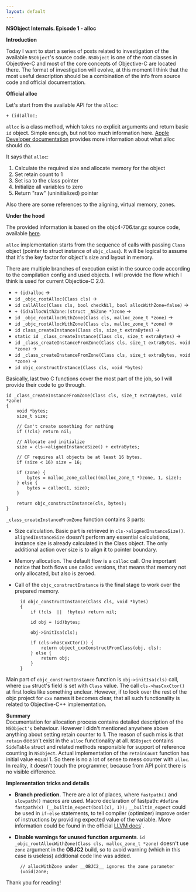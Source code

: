 ```yaml
---
layout: default
---
```


**NSObject Internals. Episode 1 - alloc**

**Introduction**

Today I want to start a series of posts related to investigation of the available `NSObject`'s source code. `NSObject` is one of the root classes in Objective-C and most of the core concepts of Objective-C are located there. The format of investigation will evolve, at this moment I think that the most useful description should be a combination of the info from source code and official documentation.

**Official alloc**

Let's start from the available API for the `alloc`:

`+ (id)alloc;`

`alloc` is a class method, which takes no explicit arguments and return basic `id` object. Simple enough, but not too much information here. [Apple Developer documentation](https://developer.apple.com/library/content/documentation/General/Conceptual/CocoaEncyclopedia/ObjectAllocation/ObjectAllocation.html#//apple_ref/doc/uid/TP40010810-CH7-SW1) provides more information about what alloc should do.

It says that `alloc`:

1. Calculate the required size and allocate memory for the object
2. Set retain count to 1
3. Set isa to the class pointer
4. Initialize all variables to zero
5. Return "raw" (uninitialized) pointer

Also there are some references to the aligning, virtual memory, zones.

**Under the hood**

The provided information is based on the objc4-706.tar.gz source code, available [here](https://opensource.apple.com/tarballs/objc4).

`alloc` implementation starts from the sequence of calls with passing `Class` object (pointer to struct instance of `objc_class`). It will be logical to assume that it's the key factor for object's size and layout in memory.

There are multiple branches of execution exist in the source code according to the compilation config and used objects. I will provide the flow which I think is used for current Objectice-C 2.0.

- `+ (id)alloc` -> 
- `id _objc_rootAlloc(Class cls)` -> 
- `id callAlloc(Class cls, bool checkNil, bool allocWithZone=false)` ->
- `+ (id)allocWithZone:(struct _NSZone *)zone` -> 
- `id _objc_rootAllocWithZone(Class cls, malloc_zone_t *zone)` ->
- `id _objc_rootAllocWithZone(Class cls, malloc_zone_t *zone)` ->
- `id class_createInstance(Class cls, size_t extraBytes)` ->
- `static id _class_createInstance(Class cls, size_t extraBytes)` ->
- `id _class_createInstanceFromZone(Class cls, size_t extraBytes, void *zone)` ->
- `id _class_createInstanceFromZone(Class cls, size_t extraBytes, void *zone)` ->
- `id objc_constructInstance(Class cls, void *bytes)`

Basically, last two C functions cover the most part of the job, so I will provide their code to go through.

    id _class_createInstanceFromZone(Class cls, size_t extraBytes, void *zone)
	{
	    void *bytes;
	    size_t size;

	    // Can't create something for nothing
	    if (!cls) return nil;

	    // Allocate and initialize
	    size = cls->alignedInstanceSize() + extraBytes;

	    // CF requires all objects be at least 16 bytes.
	    if (size < 16) size = 16;

	    if (zone) {
	        bytes = malloc_zone_calloc((malloc_zone_t *)zone, 1, size);
	    } else {
	        bytes = calloc(1, size);
	    }

	    return objc_constructInstance(cls, bytes);
    }

`_class_createInstanceFromZone` function contains 3 parts:

- Size calculation. Basic part is retrieved in `cls->alignedInstanceSize()`. `alignedInstanceSize` doesn't perform any essential calculations, instance size is already calculated in the Class object. The only additional action over size is to align it to pointer boundary.
- Memory allocation. The default flow is a `calloc` call. One important notice that both flows use calloc versions, that means that memory not only allocated, but also is zeroed.
- Call of the `objc_constructInstance` is the final stage to work over the prepared memory.

	    id objc_constructInstance(Class cls, void *bytes)
	    {
	        if (!cls  ||  !bytes) return nil;
	        
	        id obj = (id)bytes;
	        
	        obj->initIsa(cls);

	        if (cls->hasCxxCtor()) {
	            return object_cxxConstructFromClass(obj, cls);
	        } else {
	            return obj;
	        }
	    }

Main part of `objc_constructInstance` function is `obj->initIsa(cls)` call, where `isa` struct's field is set with `Class` value. The call `cls->hasCxxCtor()` at first looks like something unclear. However, if to look over the rest of the objc project for `cxx` names it becomes clear, that all such functionality is related to Objective-C++ implementation.

**Summary**
<br>
Documentation for allocation process contains detailed description of the `NSObject's` behaviour.
However I didn't mentioned anywhere above anything about setting retain counter to 1. The reason of such miss is that `retain` doesn't exist in the `alloc` functionality at all. `NSObject` contains `SideTable` struct and related methods responsible for support of reference counting in `NSObject`. Actual implementation of the `retainCount` function has initial value equal 1. So there is no a lot of sense to mess counter with `alloc`. In reality, it doesn't touch the programmer, because from API point there is no visible difference.

**Implementation tricks and details**

- **Branch prediction.** There are a lot of places, where `fastpath()` and `slowpath()` macros are used. Macro declaration of fastpath: `#define fastpath(x) (__builtin_expect(bool(x), 1));` `__builtin_expect` could be used in `if-else` statements, to tell compiler (optimizer) improve order of instructions by providing expected value of the variable. More information could be found in the official [LLVM docs](http://llvm.org/docs/BranchWeightMetadata.html)`.

- **Disable warnings for unused function arguments**. `id _objc_rootAllocWithZone(Class cls, malloc_zone_t *zone)` doesn't use `zone` argument in the __OBJC2__ build, so to avoid warning (which in this case is useless) additional code line was added.
	
	    // allocWithZone under __OBJC2__ ignores the zone parameter
        (void)zone;

Thank you for reading!